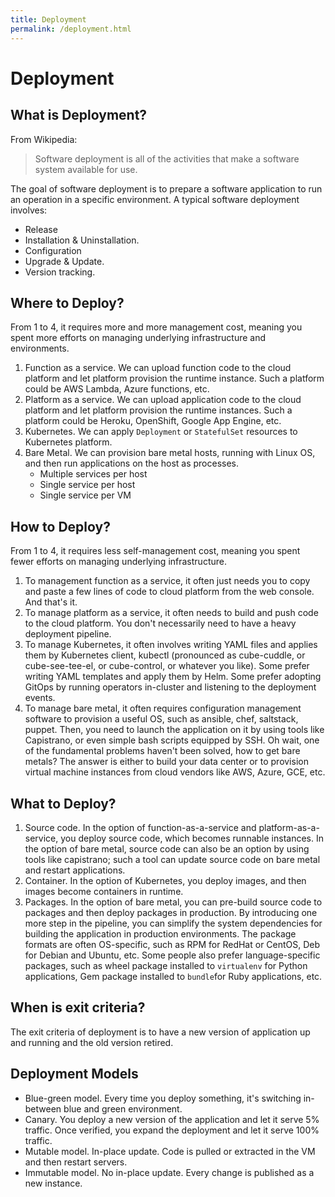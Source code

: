 ```yaml
---
title: Deployment
permalink: /deployment.html
---
```


# Deployment

## What is Deployment?

From Wikipedia:

> Software deployment is all of the activities that make a software system available for use.

The goal of software deployment is to prepare a software application to run an operation in a specific environment. A typical software deployment involves:

* Release
* Installation & Uninstallation.
* Configuration
* Upgrade & Update.
* Version tracking.

## Where to Deploy?

From 1 to 4, it requires more and more management cost, meaning you spent more efforts on managing underlying infrastructure and environments.

1. Function as a service. We can upload function code to the cloud platform and let platform provision the runtime instance. Such a platform could be AWS Lambda, Azure functions, etc.
2. Platform as a service. We can upload application code to the cloud platform and let platform provision the runtime instances. Such a platform could be Heroku, OpenShift, Google App Engine, etc.
3. Kubernetes. We can apply `Deployment` or `StatefulSet` resources to Kubernetes platform.
4. Bare Metal. We can provision bare metal hosts, running with Linux OS, and then run applications on the host as processes.
   * Multiple services per host
   * Single service per host
   * Single service per VM

## How to Deploy?

From 1 to 4, it requires less self-management cost, meaning you spent fewer efforts on managing underlying infrastructure.

1. To management function as a service, it often just needs you to copy and paste a few lines of code to cloud platform from the web console. And that's it.
2. To manage platform as a service, it often needs to build and push code to the cloud platform. You don't necessarily need to have a heavy deployment pipeline.
3. To manage Kubernetes, it often involves writing YAML files and applies them by Kubernetes client, kubectl (pronounced as cube-cuddle, or cube-see-tee-el, or cube-control, or whatever you like). Some prefer writing YAML templates and apply them by Helm. Some prefer adopting GitOps by running operators in-cluster and listening to the deployment events.
4. To manage bare metal, it often requires configuration management software to provision a useful OS, such as ansible, chef, saltstack, puppet. Then, you need to launch the application on it by using tools like Capistrano, or even simple bash scripts equipped by SSH. Oh wait, one of the fundamental problems haven't been solved, how to get bare metals? The answer is either to build your data center or to provision virtual machine instances from cloud vendors like AWS, Azure, GCE, etc.

## What to Deploy?

1. Source code. In the option of function-as-a-service and platform-as-a-service, you deploy source code, which becomes runnable instances. In the option of bare metal, source code can also be an option by using tools like capistrano; such a tool can update source code on bare metal and restart applications.
2. Container. In the option of Kubernetes, you deploy images, and then images become containers in runtime.
3. Packages. In the option of bare metal, you can pre-build source code to packages and then deploy packages in production. By introducing one more step in the pipeline, you can simplify the system dependencies for building the application in production environments. The package formats are often OS-specific, such as RPM for RedHat or CentOS, Deb for Debian and Ubuntu, etc. Some people also prefer language-specific packages, such as wheel package installed to `virtualenv` for Python applications, Gem package installed to `bundle`for Ruby applications, etc.

## When is exit criteria?

The exit criteria of deployment is to have a new version of application up and running and the old version retired.

## Deployment Models

* Blue-green model. Every time you deploy something, it's switching in-between blue and green environment.
* Canary. You deploy a new version of the application and let it serve 5% traffic. Once verified, you expand the deployment and let it serve 100% traffic.
* Mutable model. In-place update. Code is pulled or extracted in the VM and then restart servers.
* Immutable model. No in-place update. Every change is published as a new instance.
